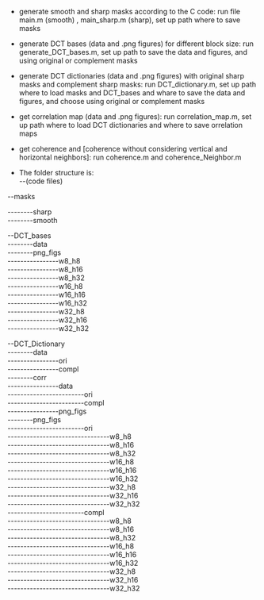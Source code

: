 - generate smooth and sharp masks according to the C code: run file main.m (smooth) , main_sharp.m (sharp), set up path where to save masks
- generate DCT bases (data and .png figures) for different block size: run generate_DCT_bases.m, set up path to save the data and figures, and using original or complement masks
- generate DCT dictionaries (data and .png figures) with original sharp masks and complement sharp masks: run DCT_dictionary.m, set up path where to load masks and DCT_bases and whare to save the data and figures, and choose using original or complement masks
- get correlation map (data and .png figures): run correlation_map.m, set up path where to load DCT dictionaries and where to save orrelation maps
- get coherence and [coherence without considering vertical and horizontal neighbors]: run coherence.m and coherence_Neighbor.m


- The folder structure is:  
--(code files)
    
--masks
  
  --------sharp  
  --------smooth  
    
--DCT_bases  
  --------data  
  --------png_figs  
      ----------------w8_h8  
      ----------------w8_h16  
      ----------------w8_h32  
      ----------------w16_h8  
      ----------------w16_h16  
      ----------------w16_h32  
      ----------------w32_h8  
      ----------------w32_h16  
      ----------------w32_h32  
        
--DCT_Dictionary  
  --------data  
  ----------------ori  
  ----------------compl  
  --------corr  
  ----------------data  
  ------------------------ori  
  ------------------------compl  
  ----------------png_figs  
  --------png_figs  
  ------------------------ori  
      --------------------------------w8_h8  
      --------------------------------w8_h16  
      --------------------------------w8_h32  
      --------------------------------w16_h8  
      --------------------------------w16_h16  
      --------------------------------w16_h32  
      --------------------------------w32_h8  
      --------------------------------w32_h16  
      --------------------------------w32_h32  
  ------------------------compl  
      --------------------------------w8_h8  
      --------------------------------w8_h16  
      --------------------------------w8_h32  
      --------------------------------w16_h8  
      --------------------------------w16_h16  
      --------------------------------w16_h32  
      --------------------------------w32_h8  
      --------------------------------w32_h16  
      --------------------------------w32_h32  
